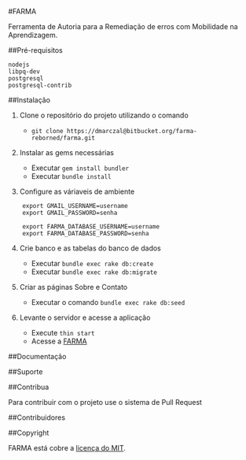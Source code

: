 #FARMA

Ferramenta de Autoria para a Remediação de erros com Mobilidade na Aprendizagem.

##Pré-requisitos

```
nodejs
libpq-dev
postgresql
postgresql-contrib

```

##Instalação

1. Clone o repositório do projeto utilizando o comando

    * `git clone https://dmarczal@bitbucket.org/farma-reborned/farma.git`

2. Instalar as gems necessárias

    * Executar  `gem install bundler`
    * Executar  `bundle install`

3. Configure as váriaveis de ambiente

```
    export GMAIL_USERNAME=username
    export GMAIL_PASSWORD=senha

    export FARMA_DATABASE_USERNAME=username
    export FARMA_DATABASE_PASSWORD=senha
```

4. Crie banco e as tabelas do banco de dados

    * Executar `bundle exec rake db:create`
    * Executar `bundle exec rake db:migrate`

5. Criar as páginas Sobre e Contato

    * Executar o comando `bundle exec rake db:seed`

6. Levante o servidor e acesse a aplicação

    * Execute `thin start`
    * Acesse a [FARMA](http://localhost:3000)

##Documentação

##Suporte

##Contribua

  Para contribuir com o projeto use o sistema de Pull Request

##Contribuidores

##Copyright

  FARMA está cobre a [licença do MIT](http://opensource.org/licenses/MIT).
